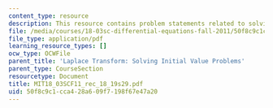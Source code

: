 ```yaml
---
content_type: resource
description: This resource contains problem statements related to solving IVP's.
file: /media/courses/18-03sc-differential-equations-fall-2011/50f8c9c1cca428a609f7198f67e47a20_MIT18_03SCF11_rec_18_19s29.pdf
file_type: application/pdf
learning_resource_types: []
ocw_type: OCWFile
parent_title: 'Laplace Transform: Solving Initial Value Problems'
parent_type: CourseSection
resourcetype: Document
title: MIT18_03SCF11_rec_18_19s29.pdf
uid: 50f8c9c1-cca4-28a6-09f7-198f67e47a20
---
```

